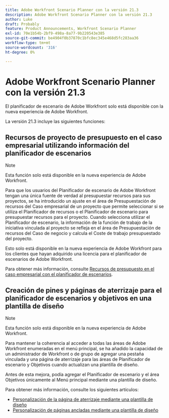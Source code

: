 ```yaml
---
title: Adobe Workfront Scenario Planner con la versión 21.3
description: Adobe Workfront Scenario Planner con la versión 21.3
author: Luke
draft: Probably
feature: Product Announcements, Workfront Scenario Planner
exl-id: 70e1b54b-2bf9-498a-8a77-9b220543e385
source-git-commit: be4904f0b37870c1bfc8ec345e468d5fc283aa36
workflow-type: tm+mt
source-wordcount: '316'
ht-degree: 0%

---
```


# Adobe Workfront Scenario Planner con la versión 21.3

El planificador de escenario de Adobe Workfront solo está disponible con la nueva experiencia de Adobe Workfront.

La versión 21.3 incluye las siguientes funciones:

## Recursos de proyecto de presupuesto en el caso empresarial utilizando información del planificador de escenarios

>[!NOTE]
>
>Esta función solo está disponible en la nueva experiencia de Adobe Workfront.

Para que los usuarios del Planificador de escenario de Adobe Workfront tengan una única fuente de verdad al presupuestar recursos para sus proyectos, se ha introducido un ajuste en el área de Presupuestación de recursos del Caso empresarial de un proyecto que permite seleccionar si se utiliza el Planificador de recursos o el Planificador de escenario para presupuestar recursos para el proyecto. Cuando selecciona utilizar el Planificador de escenario, la información de la función de trabajo de la iniciativa vinculada al proyecto se refleja en el área de Presupuestación de recursos del Caso de negocio y calcula el Coste de trabajo presupuestado del proyecto.

Esto solo está disponible en la nueva experiencia de Adobe Workfront para los clientes que hayan adquirido una licencia para el planificador de escenarios de Adobe Workfront.

Para obtener más información, consulte [Recursos de presupuesto en el caso empresarial con el planificador de escenarios](../../../manage-work/projects/define-a-business-case/budget-resources-in-business-case-use-scenario-planner.md).

## Creación de pines y páginas de aterrizaje para el planificador de escenarios y objetivos en una plantilla de diseño

>[!NOTE]
>
>Esta función solo está disponible en la nueva experiencia de Adobe Workfront.

Para mantener la coherencia al acceder a todas las áreas de Adobe Workfront enumeradas en el menú principal, se ha añadido la capacidad de un administrador de Workfront o de grupo de agregar una pestaña vinculada y una página de aterrizaje para las áreas de Planificador de escenario y Objetivos cuando actualizan una plantilla de diseño.

Antes de esta mejora, podía agregar el Planificador de escenario y el área Objetivos únicamente al Menú principal mediante una plantilla de diseño.

Para obtener más información, consulte los siguientes artículos:

* [Personalización de la página de aterrizaje mediante una plantilla de diseño](../../../administration-and-setup/customize-workfront/use-layout-templates/customize-landing-page.md)
* [Personalización de páginas ancladas mediante una plantilla de diseño](../../../administration-and-setup/customize-workfront/use-layout-templates/customize-pinned-pages.md)


